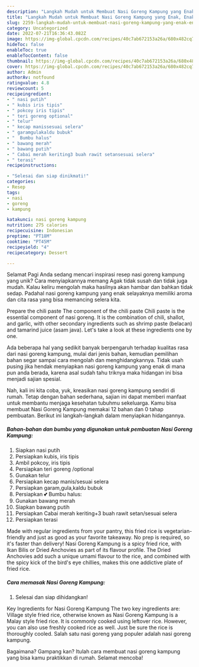```yaml
---
description: "Langkah Mudah untuk Membuat Nasi Goreng Kampung yang Enak, Enak"
title: "Langkah Mudah untuk Membuat Nasi Goreng Kampung yang Enak, Enak"
slug: 2259-langkah-mudah-untuk-membuat-nasi-goreng-kampung-yang-enak-enak
category: Uncategorized
date: 2022-07-21T16:36:43.082Z
image: https://img-global.cpcdn.com/recipes/40c7ab672153a26a/680x482cq70/nasi-goreng-kampung-foto-resep-utama.jpg
hideToc: false
enableToc: true
enableTocContent: false
thumbnail: https://img-global.cpcdn.com/recipes/40c7ab672153a26a/680x482cq70/nasi-goreng-kampung-foto-resep-utama.jpg
cover: https://img-global.cpcdn.com/recipes/40c7ab672153a26a/680x482cq70/nasi-goreng-kampung-foto-resep-utama.jpg
author: Admin
authorAv: notfound
ratingvalue: 4.8
reviewcount: 5
recipeingredient:
- " nasi putih"
- " kubis iris tipis"
- " pokcoy iris tipis"
- " teri goreng optional"
- " telur"
- " kecap manissesuai selera"
- " garamgulakaldu bubuk"
- "  Bumbu halus"
- " bawang merah"
- " bawang putih"
- " Cabai merah keriting3 buah rawit setansesuai selera"
- " terasi"
recipeinstructions:

- "Selesai dan siap dinikmati!"
categories:
- Resep
tags:
- nasi
- goreng
- kampung

katakunci: nasi goreng kampung 
nutrition: 275 calories
recipecuisine: Indonesian
preptime: "PT18M"
cooktime: "PT45M"
recipeyield: "4"
recipecategory: Dessert

---
```



Selamat Pagi Anda sedang mencari inspirasi resep nasi goreng kampung yang unik? Cara menyiapkannya memang Agak tidak susah dan tidak juga mudah. Kalau keliru mengolah maka hasilnya akan hambar dan bahkan tidak sedap. Padahal nasi goreng kampung yang enak selayaknya memiliki aroma dan cita rasa yang bisa memancing selera kita.


Prepare the chili paste The component of the chili paste Chili paste is the essential component of nasi goreng. It is the combination of chili, shallot, and garlic, with other secondary ingredients such as shrimp paste (belacan) and tamarind juice (asam java). Let&#39;s take a look at these ingredients one by one.

Ada beberapa hal yang sedikit banyak berpengaruh terhadap kualitas rasa dari nasi goreng kampung, mulai dari jenis bahan, kemudian pemilihan bahan segar sampai cara mengolah dan menghidangkannya. Tidak usah pusing jika hendak menyiapkan nasi goreng kampung yang enak di mana pun anda berada, karena asal sudah tahu triknya maka hidangan ini bisa menjadi sajian spesial.


Nah, kali ini kita coba, yuk, kreasikan nasi goreng kampung sendiri di rumah. Tetap dengan bahan sederhana, sajian ini dapat memberi manfaat untuk membantu menjaga kesehatan tubuhmu sekeluarga. Kamu bisa membuat Nasi Goreng Kampung memakai 12 bahan dan 0 tahap pembuatan. Berikut ini langkah-langkah dalam menyiapkan hidangannya.

<!--inarticleads1-->

##### Bahan-bahan dan bumbu yang digunakan untuk pembuatan Nasi Goreng Kampung:

1. Siapkan  nasi putih
1. Persiapkan  kubis, iris tipis
1. Ambil  pokcoy, iris tipis
1. Persiapkan  teri goreng /optional
1. Gunakan  telur
1. Persiapkan  kecap manis/sesuai selera
1. Persiapkan  garam,gula,kaldu bubuk
1. Persiapkan  💕 Bumbu halus:
1. Gunakan  bawang merah
1. Siapkan  bawang putih
1. Persiapkan  Cabai merah keriting+3 buah rawit setan/sesuai selera
1. Persiapkan  terasi


Made with regular ingredients from your pantry, this fried rice is vegetarian-friendly and just as good as your favorite takeaway. No prep is required, so it&#39;s faster than delivery! Nasi Goreng Kampung is a spicy fried rice, with Ikan Bilis or Dried Anchovies as part of its flavour profile. The Dried Anchovies add such a unique umami flavour to the rice, and combined with the spicy kick of the bird&#39;s eye chillies, makes this one addictive plate of fried rice. 

<!--inarticleads2-->

##### Cara memasak Nasi Goreng Kampung:


1. Selesai dan siap dihidangkan!

Key Ingredients for Nasi Goreng Kampung The two key ingredients are: Village style fried rice, otherwise known as Nasi Goreng Kampung is a Malay style fried rice. It is commonly cooked using leftover rice. However, you can also use freshly cooked rice as well. Just be sure the rice is thoroughly cooled. Salah satu nasi goreng yang populer adalah nasi goreng kampung. 

Bagaimana? Gampang kan? Itulah cara membuat nasi goreng kampung yang bisa kamu praktikkan di rumah. Selamat mencoba!
